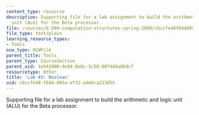 ```yaml
---
content_type: resource
description: Supporting file for a lab assignment to build the arithmetic and logic
  unit (ALU) for the Beta processor.
file: /courses/6-004-computation-structures-spring-2009/c6ccfe48f644805aef32ade6ca213d55_lab3boolean.jsim
file_type: text/plain
learning_resource_types:
- Tools
ocw_type: OCWFile
parent_title: Tools
parent_type: CourseSection
parent_uid: 4a943900-de94-8e8c-5c50-0874d4a8bdcf
resourcetype: Other
title: 'Lab #3: Boolean'
uid: c6ccfe48-f644-805a-ef32-ade6ca213d55
---
```

Supporting file for a lab assignment to build the arithmetic and logic unit (ALU) for the Beta processor.

